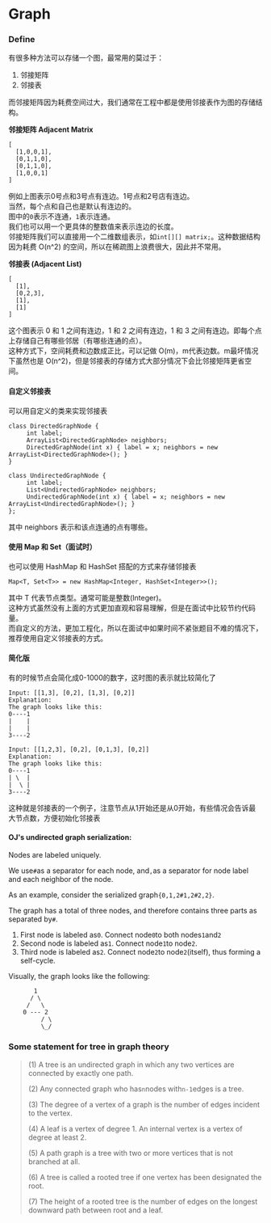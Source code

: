 # Graph

### Define

有很多种方法可以存储一个图，最常用的莫过于：

1. 邻接矩阵
2. 邻接表

而邻接矩阵因为耗费空间过大，我们通常在工程中都是使用邻接表作为图的存储结构。

**邻接矩阵 Adjacent Matrix**

```
[
  [1,0,0,1],
  [0,1,1,0],
  [0,1,1,0],
  [1,0,0,1]
]
```

例如上图表示0号点和3号点有连边。1号点和2号店有连边。  
当然，每个点和自己也是默认有连边的。  
图中的`0`表示不连通，`1`表示连通。  
我们也可以用一个更具体的整数值来表示连边的长度。  
邻接矩阵我们可以直接用一个二维数组表示，如`int[][] matrix;`。这种数据结构因为耗费 O\(n^2\) 的空间，所以在稀疏图上浪费很大，因此并不常用。

**邻接表 \(Adjacent List\)**

```
[
  [1],
  [0,2,3],
  [1],
  [1]
]
```

这个图表示 0 和 1 之间有连边，1 和 2 之间有连边，1 和 3 之间有连边。即每个点上存储自己有哪些邻居（有哪些连通的点）。  
这种方式下，空间耗费和边数成正比，可以记做 O\(m\)，m代表边数。m最坏情况下虽然也是 O\(n^2\)，但是邻接表的存储方式大部分情况下会比邻接矩阵更省空间。

#### 自定义邻接表

可以用自定义的类来实现邻接表

```
class DirectedGraphNode {
     int label;
     ArrayList<DirectedGraphNode> neighbors;
     DirectedGraphNode(int x) { label = x; neighbors = new ArrayList<DirectedGraphNode>(); }
}

class UndirectedGraphNode {
     int label;
     List<UndirectedGraphNode> neighbors;
     UndirectedGraphNode(int x) { label = x; neighbors = new ArrayList<UndirectedGraphNode>(); }
};
```

其中 neighbors 表示和该点连通的点有哪些。

#### 使用 Map 和 Set（面试时）

也可以使用 HashMap 和 HashSet 搭配的方式来存储邻接表

```
Map<T, Set<T>> = new HashMap<Integer, HashSet<Integer>>();
```

其中 T 代表节点类型。通常可能是整数\(Integer\)。  
这种方式虽然没有上面的方式更加直观和容易理解，但是在面试中比较节约代码量。  
而自定义的方法，更加工程化，所以在面试中如果时间不紧张题目不难的情况下，推荐使用自定义邻接表的方式。

#### 简化版

有的时候节点会简化成0-1000的数字，这时图的表示就比较简化了

```
Input: [[1,3], [0,2], [1,3], [0,2]]
Explanation: 
The graph looks like this:
0----1
|    |
|    |
3----2
```

```
Input: [[1,2,3], [0,2], [0,1,3], [0,2]]
Explanation: 
The graph looks like this:
0----1
| \  |
|  \ |
3----2
```

这种就是邻接表的一个例子，注意节点从1开始还是从0开始，有些情况会告诉最大节点数，方便初始化邻接表

#### **OJ's undirected graph serialization:**

Nodes are labeled uniquely.

We use`#`as a separator for each node, and`,`as a separator for node label and each neighbor of the node.

As an example, consider the serialized graph`{0,1,2#1,2#2,2}`.

The graph has a total of three nodes, and therefore contains three parts as separated by`#`.

1. First node is labeled as`0`. Connect node`0`to both nodes`1`and`2`
2. Second node is labeled as`1`. Connect node`1`to node`2`.
3. Third node is labeled as`2`. Connect node`2`to node`2`\(itself\), thus forming a self-cycle.

Visually, the graph looks like the following:

```
       1
      / \
     /   \
    0 --- 2
         / \
         \_/
```

### Some statement for tree in graph theory

> \(1\) A tree is an undirected graph in which any two vertices are connected by exactly one path.
>
> \(2\) Any connected graph who has`n`nodes with`n-1`edges is a tree.
>
> \(3\) The degree of a vertex of a graph is the number of edges incident to the vertex.
>
> \(4\) A leaf is a vertex of degree 1. An internal vertex is a vertex of degree at least 2.
>
> \(5\) A path graph is a tree with two or more vertices that is not branched at all.
>
> \(6\) A tree is called a rooted tree if one vertex has been designated the root.
>
> \(7\) The height of a rooted tree is the number of edges on the longest downward path between root and a leaf.



